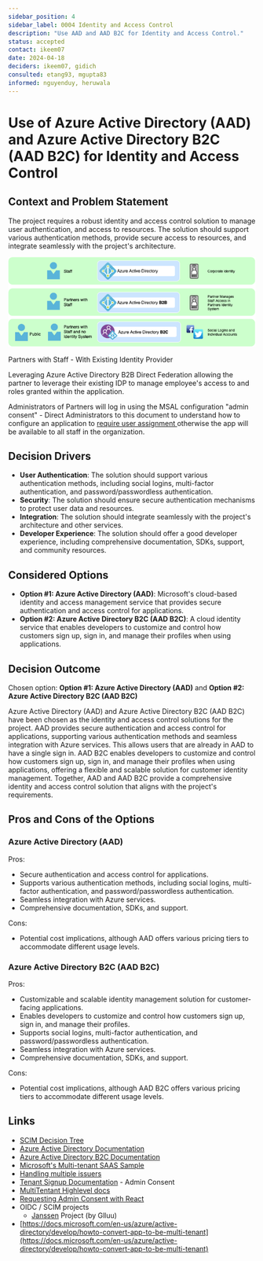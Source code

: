 ```yaml
---
sidebar_position: 4
sidebar_label: 0004 Identity and Access Control
description: "Use AAD and AAD B2C for Identity and Access Control."
status: accepted
contact: ikeem07
date: 2024-04-18
deciders: ikeem07, gidich
consulted: etang93, mgupta83
informed: nguyenduy, heruwala
---
```


# Use of Azure Active Directory (AAD) and Azure Active Directory B2C (AAD B2C) for Identity and Access Control

## Context and Problem Statement

The project requires a robust identity and access control solution to manage user authentication, and access to resources. The solution should support various authentication methods, provide secure access to resources, and integrate seamlessly with the project's architecture.

![Azure Active Directory](./img/aad.png)

Partners with Staff - With Existing Identity Provider

&#x20;Leveraging Azure Active Directory B2B Direct Federation allowing the partner to leverage their existing IDP to manage employee's access to and roles granted within the application.

Administrators of Partners will log in using the MSAL configuration "admin consent" - Direct Administrators to this document to understand how to configure an application to [require user assignment ](https://docs.microsoft.com/en-us/azure/active-directory/manage-apps/assign-user-or-group-access-portal)otherwise the app will be available to all staff in the organization.

## Decision Drivers

- **User Authentication**: The solution should support various authentication methods, including social logins, multi-factor authentication, and password/passwordless authentication.
- **Security**: The solution should ensure secure authentication mechanisms to protect user data and resources.
- **Integration**: The solution should integrate seamlessly with the project's architecture and other services.
- **Developer Experience**: The solution should offer a good developer experience, including comprehensive documentation, SDKs, support, and community resources.

## Considered Options

- **Option #1: Azure Active Directory (AAD)**: Microsoft's cloud-based identity and access management service that provides secure authentication and access control for applications.
- **Option #2: Azure Active Directory B2C (AAD B2C)**: A cloud identity service that enables developers to customize and control how customers sign up, sign in, and manage their profiles when using applications.

## Decision Outcome

Chosen option: **Option #1: Azure Active Directory (AAD)** and **Option #2: Azure Active Directory B2C (AAD B2C)**

Azure Active Directory (AAD) and Azure Active Directory B2C (AAD B2C) have been chosen as the identity and access control solutions for the project. AAD provides secure authentication and access control for applications, supporting various authentication methods and seamless integration with Azure services. This allows users that are already in AAD to have a single sign in. AAD B2C enables developers to customize and control how customers sign up, sign in, and manage their profiles when using applications, offering a flexible and scalable solution for customer identity management. Together, AAD and AAD B2C provide a comprehensive identity and access control solution that aligns with the project's requirements.

## Pros and Cons of the Options

### Azure Active Directory (AAD)

Pros:
- Secure authentication and access control for applications.
- Supports various authentication methods, including social logins, multi-factor authentication, and password/passwordless authentication.
- Seamless integration with Azure services.
- Comprehensive documentation, SDKs, and support.

Cons:
- Potential cost implications, although AAD offers various pricing tiers to accommodate different usage levels.

### Azure Active Directory B2C (AAD B2C)

Pros:
- Customizable and scalable identity management solution for customer-facing applications.
- Enables developers to customize and control how customers sign up, sign in, and manage their profiles.
- Supports social logins, multi-factor authentication, and password/passwordless authentication.
- Seamless integration with Azure services.
- Comprehensive documentation, SDKs, and support.

Cons:
- Potential cost implications, although AAD B2C offers various pricing tiers to accommodate different usage levels.

## Links
- [SCIM Decision Tree](https://docs.microsoft.com/en-us/azure/active-directory/app-provisioning/scim-graph-scenarios)
- [Azure Active Directory Documentation](https://docs.microsoft.com/en-us/azure/active-directory/)
- [Azure Active Directory B2C Documentation](https://docs.microsoft.com/en-us/azure/active-directory-b2c/)
- [Microsoft's Multi-tenant SAAS Sample](https://github.com/mspnp/multitenant-saas-guidance)
- [Handling multiple issuers](https://docs.microsoft.com/en-us/azure/active-directory/develop/howto-convert-app-to-be-multi-tenant#update-your-code-to-handle-multiple-issuer-values)
- [Tenant Signup Documentation](https://docs.microsoft.com/en-us/azure/architecture/multitenant-identity/signup) - Admin Consent
- [MultiTentant Highlevel docs ](https://docs.microsoft.com/en-us/azure/architecture/multitenant-identity/)
- [Requesting Admin Consent with React](https://docs.microsoft.com/en-us/azure/active-directory/develop/howto-convert-app-to-be-multi-tenant)
- OIDC / SCIM projects&#x20;
  * [Janssen](https://github.com/JanssenProject) Project (by Glluu) &#x20;
- [https://docs.microsoft.com/en-us/azure/active-directory/develop/howto-convert-app-to-be-multi-tenant](https://docs.microsoft.com/en-us/azure/active-directory/develop/howto-convert-app-to-be-multi-tenant)